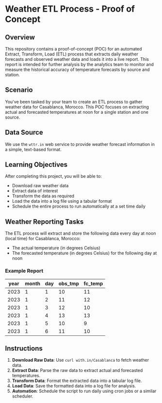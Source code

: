# Weather ETL Process - Proof of Concept

## Overview
This repository contains a proof-of-concept (POC) for an automated Extract, Transform, Load (ETL) process that extracts daily weather forecasts and observed weather data and loads it into a live report. This report is intended for further analysis by the analytics team to monitor and measure the historical accuracy of temperature forecasts by source and station.

## Scenario
You've been tasked by your team to create an ETL process to gather weather data for Casablanca, Morocco. This POC focuses on extracting actual and forecasted temperatures at noon for a single station and one source.

## Data Source
We use the `wttr.in` web service to provide weather forecast information in a simple, text-based format.

## Learning Objectives
After completing this project, you will be able to:
- Download raw weather data
- Extract data of interest
- Transform the data as required
- Load the data into a log file using a tabular format
- Schedule the entire process to run automatically at a set time daily

## Weather Reporting Tasks
The ETL process will extract and store the following data every day at noon (local time) for Casablanca, Morocco:
- The actual temperature (in degrees Celsius)
- The forecasted temperature (in degrees Celsius) for the following day at noon

### Example Report
| year | month | day | obs_tmp | fc_temp |
|------|-------|-----|---------|---------|
| 2023 | 1     | 1   | 10      | 11      |
| 2023 | 1     | 2   | 11      | 12      |
| 2023 | 1     | 3   | 12      | 10      |
| 2023 | 1     | 4   | 13      | 13      |
| 2023 | 1     | 5   | 10      | 9       |
| 2023 | 1     | 6   | 11      | 10      |

## Instructions
1. **Download Raw Data**: Use `curl with.in/Casablanca` to fetch weather data.
2. **Extract Data**: Parse the raw data to extract actual and forecasted temperatures.
3. **Transform Data**: Format the extracted data into a tabular log file.
4. **Load Data**: Save the formatted data into a log file for analysis.
5. **Automation**: Schedule the script to run daily using cron jobs or a similar scheduler.

